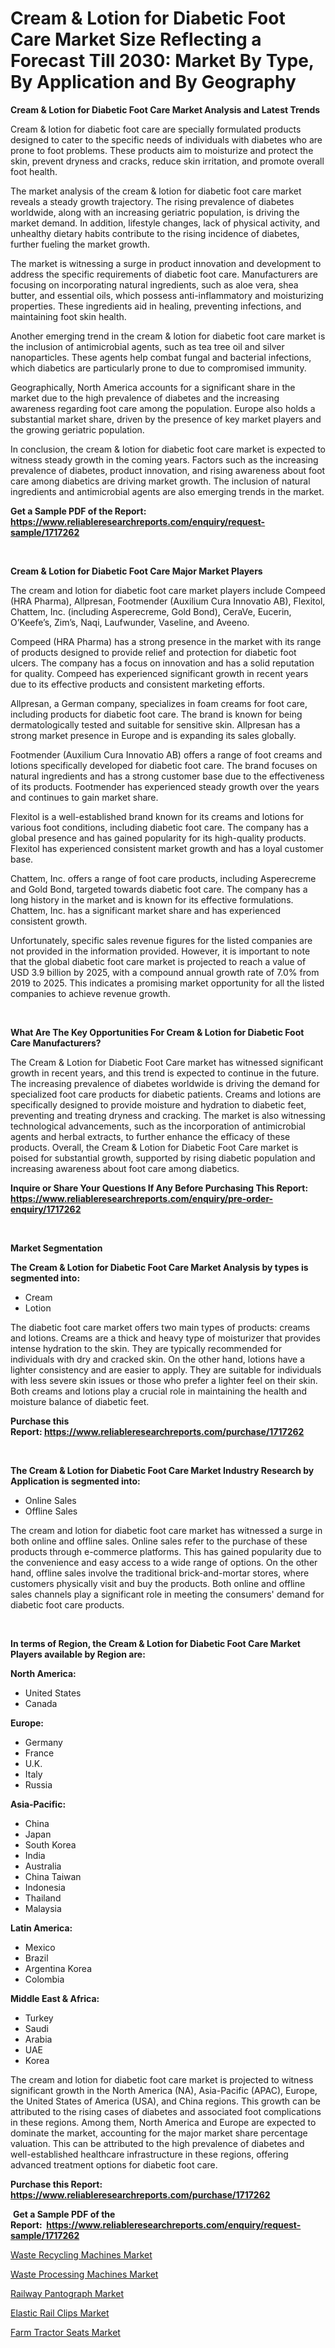 <p><h1>Cream & Lotion for Diabetic Foot Care Market Size Reflecting a Forecast Till 2030: Market By Type, By Application and By Geography</h1></p><p><strong>Cream & Lotion for Diabetic Foot Care Market Analysis and Latest Trends</strong></p>
<p><p>Cream & lotion for diabetic foot care are specially formulated products designed to cater to the specific needs of individuals with diabetes who are prone to foot problems. These products aim to moisturize and protect the skin, prevent dryness and cracks, reduce skin irritation, and promote overall foot health.</p><p>The market analysis of the cream & lotion for diabetic foot care market reveals a steady growth trajectory. The rising prevalence of diabetes worldwide, along with an increasing geriatric population, is driving the market demand. In addition, lifestyle changes, lack of physical activity, and unhealthy dietary habits contribute to the rising incidence of diabetes, further fueling the market growth.</p><p>The market is witnessing a surge in product innovation and development to address the specific requirements of diabetic foot care. Manufacturers are focusing on incorporating natural ingredients, such as aloe vera, shea butter, and essential oils, which possess anti-inflammatory and moisturizing properties. These ingredients aid in healing, preventing infections, and maintaining foot skin health.</p><p>Another emerging trend in the cream & lotion for diabetic foot care market is the inclusion of antimicrobial agents, such as tea tree oil and silver nanoparticles. These agents help combat fungal and bacterial infections, which diabetics are particularly prone to due to compromised immunity.</p><p>Geographically, North America accounts for a significant share in the market due to the high prevalence of diabetes and the increasing awareness regarding foot care among the population. Europe also holds a substantial market share, driven by the presence of key market players and the growing geriatric population.</p><p>In conclusion, the cream & lotion for diabetic foot care market is expected to witness steady growth in the coming years. Factors such as the increasing prevalence of diabetes, product innovation, and rising awareness about foot care among diabetics are driving market growth. The inclusion of natural ingredients and antimicrobial agents are also emerging trends in the market.</p></p>
<p><strong>Get a Sample PDF of the Report:&nbsp; <a href="https://www.reliableresearchreports.com/enquiry/request-sample/1717262">https://www.reliableresearchreports.com/enquiry/request-sample/1717262</a></strong></p>
<p>&nbsp;</p>
<p><strong>Cream & Lotion for Diabetic Foot Care Major Market Players</strong></p>
<p><p>The cream and lotion for diabetic foot care market players include Compeed (HRA Pharma), Allpresan, Footmender (Auxilium Cura Innovatio AB), Flexitol, Chattem, Inc. (including Asperecreme, Gold Bond), CeraVe, Eucerin, O’Keefe’s, Zim’s, Naqi, Laufwunder, Vaseline, and Aveeno. </p><p>Compeed (HRA Pharma) has a strong presence in the market with its range of products designed to provide relief and protection for diabetic foot ulcers. The company has a focus on innovation and has a solid reputation for quality. Compeed has experienced significant growth in recent years due to its effective products and consistent marketing efforts. </p><p>Allpresan, a German company, specializes in foam creams for foot care, including products for diabetic foot care. The brand is known for being dermatologically tested and suitable for sensitive skin. Allpresan has a strong market presence in Europe and is expanding its sales globally. </p><p>Footmender (Auxilium Cura Innovatio AB) offers a range of foot creams and lotions specifically developed for diabetic foot care. The brand focuses on natural ingredients and has a strong customer base due to the effectiveness of its products. Footmender has experienced steady growth over the years and continues to gain market share.</p><p>Flexitol is a well-established brand known for its creams and lotions for various foot conditions, including diabetic foot care. The company has a global presence and has gained popularity for its high-quality products. Flexitol has experienced consistent market growth and has a loyal customer base.</p><p>Chattem, Inc. offers a range of foot care products, including Asperecreme and Gold Bond, targeted towards diabetic foot care. The company has a long history in the market and is known for its effective formulations. Chattem, Inc. has a significant market share and has experienced consistent growth.</p><p>Unfortunately, specific sales revenue figures for the listed companies are not provided in the information provided. However, it is important to note that the global diabetic foot care market is projected to reach a value of USD 3.9 billion by 2025, with a compound annual growth rate of 7.0% from 2019 to 2025. This indicates a promising market opportunity for all the listed companies to achieve revenue growth.</p></p>
<p>&nbsp;</p>
<p><strong>What Are The Key Opportunities For Cream & Lotion for Diabetic Foot Care Manufacturers?</strong></p>
<p><p>The Cream & Lotion for Diabetic Foot Care market has witnessed significant growth in recent years, and this trend is expected to continue in the future. The increasing prevalence of diabetes worldwide is driving the demand for specialized foot care products for diabetic patients. Creams and lotions are specifically designed to provide moisture and hydration to diabetic feet, preventing and treating dryness and cracking. The market is also witnessing technological advancements, such as the incorporation of antimicrobial agents and herbal extracts, to further enhance the efficacy of these products. Overall, the Cream & Lotion for Diabetic Foot Care market is poised for substantial growth, supported by rising diabetic population and increasing awareness about foot care among diabetics.</p></p>
<p><strong>Inquire or Share Your Questions If Any Before Purchasing This Report: <a href="https://www.reliableresearchreports.com/enquiry/pre-order-enquiry/1717262">https://www.reliableresearchreports.com/enquiry/pre-order-enquiry/1717262</a></strong></p>
<p>&nbsp;</p>
<p><strong>Market Segmentation</strong></p>
<p><strong>The Cream & Lotion for Diabetic Foot Care Market Analysis by types is segmented into:</strong></p>
<p><ul><li>Cream</li><li>Lotion</li></ul></p>
<p><p>The diabetic foot care market offers two main types of products: creams and lotions. Creams are a thick and heavy type of moisturizer that provides intense hydration to the skin. They are typically recommended for individuals with dry and cracked skin. On the other hand, lotions have a lighter consistency and are easier to apply. They are suitable for individuals with less severe skin issues or those who prefer a lighter feel on their skin. Both creams and lotions play a crucial role in maintaining the health and moisture balance of diabetic feet.</p></p>
<p><strong>Purchase this Report:&nbsp;<a href="https://www.reliableresearchreports.com/purchase/1717262">https://www.reliableresearchreports.com/purchase/1717262</a></strong></p>
<p>&nbsp;</p>
<p><strong>The Cream & Lotion for Diabetic Foot Care Market Industry Research by Application is segmented into:</strong></p>
<p><ul><li>Online Sales</li><li>Offline Sales</li></ul></p>
<p><p>The cream and lotion for diabetic foot care market has witnessed a surge in both online and offline sales. Online sales refer to the purchase of these products through e-commerce platforms. This has gained popularity due to the convenience and easy access to a wide range of options. On the other hand, offline sales involve the traditional brick-and-mortar stores, where customers physically visit and buy the products. Both online and offline sales channels play a significant role in meeting the consumers' demand for diabetic foot care products.</p></p>
<p>&nbsp;</p>
<p><strong>In terms of Region, the Cream & Lotion for Diabetic Foot Care Market Players available by Region are:</strong></p>
<p>
    <p> <strong> North America: </strong>
        <ul>
            <li>United States</li>
            <li>Canada</li>
        </ul>
        </p> 
    <p> <strong> Europe: </strong>
        <ul>
            <li>Germany</li>
            <li>France</li>
            <li>U.K.</li>
            <li>Italy</li>
            <li>Russia</li>
        </ul>
        </p> 
    <p> <strong> Asia-Pacific: </strong>
        <ul>
            <li>China</li>
            <li>Japan</li>
            <li>South Korea</li>
            <li>India</li>
            <li>Australia</li>
            <li>China Taiwan</li>
            <li>Indonesia</li>
            <li>Thailand</li>
            <li>Malaysia</li>
        </ul>
        </p> 
    <p> <strong> Latin America: </strong>
        <ul>
            <li>Mexico</li>
            <li>Brazil</li>
            <li>Argentina Korea</li>
            <li>Colombia</li>
        </ul>
        </p> 
    <p> <strong> Middle East & Africa: </strong>
        <ul>
            <li>Turkey</li>
            <li>Saudi</li>
            <li>Arabia</li>
            <li>UAE</li>
            <li>Korea</li>
        </ul>
    </p>
    </p>
<p><p>The cream and lotion for diabetic foot care market is projected to witness significant growth in the North America (NA), Asia-Pacific (APAC), Europe, the United States of America (USA), and China regions. This growth can be attributed to the rising cases of diabetes and associated foot complications in these regions. Among them, North America and Europe are expected to dominate the market, accounting for the major market share percentage valuation. This can be attributed to the high prevalence of diabetes and well-established healthcare infrastructure in these regions, offering advanced treatment options for diabetic foot care.</p></p>
<p><strong>Purchase this Report: <a href="https://www.reliableresearchreports.com/purchase/1717262">https://www.reliableresearchreports.com/purchase/1717262</a></strong></p>
<p>&nbsp;<strong>Get a Sample PDF of the Report:&nbsp;&nbsp;<a href="https://www.reliableresearchreports.com/enquiry/request-sample/1717262">https://www.reliableresearchreports.com/enquiry/request-sample/1717262</a></strong></p>
<p><strong></strong></p>
<p><p><a href="https://www.linkedin.com/pulse/waste-recycling-machines-market-size-share-amp-trends/">Waste Recycling Machines Market</a></p><p><a href="https://www.linkedin.com/pulse/waste-processing-machines-market-size-growth/">Waste Processing Machines Market</a></p><p><a href="https://medium.com/@kyliemorgan1913/railway-pantograph-market-insights-into-market-cagr-market-trends-and-growth-strategies-99e14c5455a4">Railway Pantograph Market</a></p><p><a href="https://medium.com/@kejsioni/decoding-elastic-rail-clips-market-metrics-market-share-trends-and-growth-patterns-b72828f8457c">Elastic Rail Clips Market</a></p><p><a href="https://github.com/dringals/Market-Research-Report-List-1/blob/main/farm-tractor-seats-market.md">Farm Tractor Seats Market</a></p></p>